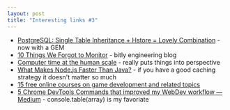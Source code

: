 ```yaml
---
layout: post
title: "Interesting links #3"
---
```


* [PostgreSQL: Single Table Inheritance + Hstore = Lovely Combination](http://www.devmynd.com/blog/2013-3-single-table-inheritance-hstore-lovely-combination) - now with a GEM
* [10 Things We Forgot to Monitor](http://word.bitly.com/post/74839060954/ten-things-to-monitor) - bitly engineering blog
* [Computer time at the human scale](http://imgur.com/usWXmhM) - really puts things into perspective
* [What Makes Node.js Faster Than Java?](http://strongloop.com/strongblog/node-js-is-faster-than-java/) - if you have a good caching strategy it doesn't matter so much 
* [15 free online courses on game development and related topics](http://www.reddit.com/r/gamedev/comments/1wnau4/here_are_15_free_online_courses_on_game/)
* [5 Chrome DevTools Commands that improved my WebDev workflow — Medium](https://medium.com/p/f1f29cb2c5e0) - console.table(array) is my favoriate 
